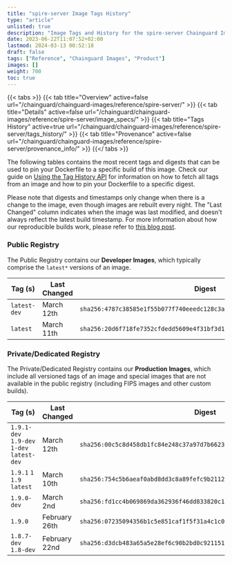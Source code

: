 ```yaml
---
title: "spire-server Image Tags History"
type: "article"
unlisted: true
description: "Image Tags and History for the spire-server Chainguard Image"
date: 2023-06-22T11:07:52+02:00
lastmod: 2024-03-13 00:52:18
draft: false
tags: ["Reference", "Chainguard Images", "Product"]
images: []
weight: 700
toc: true
---
```


{{< tabs >}}
{{< tab title="Overview" active=false url="/chainguard/chainguard-images/reference/spire-server/" >}}
{{< tab title="Details" active=false url="/chainguard/chainguard-images/reference/spire-server/image_specs/" >}}
{{< tab title="Tags History" active=true url="/chainguard/chainguard-images/reference/spire-server/tags_history/" >}}
{{< tab title="Provenance" active=false url="/chainguard/chainguard-images/reference/spire-server/provenance_info/" >}}
{{</ tabs >}}

The following tables contains the most recent tags and digests that can be used to pin your Dockerfile to a specific build of this image. Check our guide on [Using the Tag History API](/chainguard/chainguard-images/using-the-tag-history-api/) for information on how to fetch all tags from an image and how to pin your Dockerfile to a specific digest.

Please note that digests and timestamps only change when there is a change to the image, even though images are rebuilt every night. The "Last Changed" column indicates when the image was last modified, and doesn't always reflect the latest build timestamp. For more information about how our reproducible builds work, please refer to [this blog post](https://www.chainguard.dev/unchained/reproducing-chainguards-reproducible-image-builds).

### Public Registry
The Public Registry contains our **Developer Images**, which typically comprise the `latest*` versions of an image.

| Tag (s)       | Last Changed | Digest                                                                    |
|---------------|--------------|---------------------------------------------------------------------------|
|  `latest-dev` | March 12th   | `sha256:4787c38585e1f55b077f740eeedc128c3a1d5488844278e93186186336f53381` |
|  `latest`     | March 11th   | `sha256:20d6f718fe7352cfdedd5609e4f31bf3d160c1d5979b19297f6f599a3b62628f` |


### Private/Dedicated Registry
The Private/Dedicated Registry contains our **Production Images**, which include all versioned tags of an image and special images that are not available in the public registry (including FIPS images and other custom builds).

| Tag (s)                                     | Last Changed  | Digest                                                                    |
|---------------------------------------------|---------------|---------------------------------------------------------------------------|
|  `1.9.1-dev` `1.9-dev` `1-dev` `latest-dev` | March 12th    | `sha256:00c5c8d458db1fc84e248c37a97d7b662315994bc2f16ea1ea1e6ae062efc9c0` |
|  `1.9.1` `1` `1.9` `latest`                 | March 10th    | `sha256:754c5b6aeaf0abd8dd3c8a89fefc9b2112bd064c53c3cdfcc01df0166c5ff486` |
|  `1.9.0-dev`                                | March 2nd     | `sha256:fd1cc4b069869da362936f46dd833820c1ede7e14693710ecca3ab8d5cb6fb51` |
|  `1.9.0`                                    | February 26th | `sha256:07235094356b1c5e851caf1f5f31a4c1c042c22863329193ccec65ac5b760751` |
|  `1.8.7-dev` `1.8-dev`                      | February 22nd | `sha256:d3dcb483a65a5e28ef6c90b2bd0c921151285f33969ed40cfaaac951e3b5599b` |

